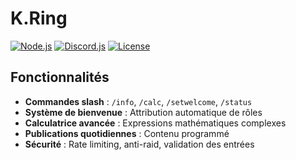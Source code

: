 # K.Ring


[![Node.js](https://img.shields.io/badge/node-%3E%3D18.0.0-brightgreen)](https://nodejs.org/)
[![Discord.js](https://img.shields.io/badge/discord.js-v14-blue)](https://discord.js.org/)
[![License](https://img.shields.io/badge/license-MIT-green)](LICENSE)

## Fonctionnalités

- **Commandes slash** : `/info`, `/calc`, `/setwelcome`, `/status`
- **Système de bienvenue** : Attribution automatique de rôles
- **Calculatrice avancée** : Expressions mathématiques complexes
- **Publications quotidiennes** : Contenu programmé
- **Sécurité** : Rate limiting, anti-raid, validation des entrées
